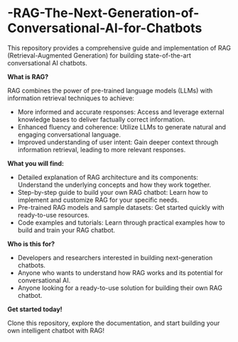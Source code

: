 # -RAG-The-Next-Generation-of-Conversational-AI-for-Chatbots
This repository provides a comprehensive guide and implementation of RAG (Retrieval-Augmented Generation) for building state-of-the-art conversational AI chatbots.

**What is RAG?**

RAG combines the power of pre-trained language models (LLMs) with information retrieval techniques to achieve:

* More informed and accurate responses: Access and leverage external knowledge bases to deliver factually correct information.
* Enhanced fluency and coherence: Utilize LLMs to generate natural and engaging conversational language.
* Improved understanding of user intent: Gain deeper context through information retrieval, leading to more relevant responses.
  
**What you will find:**

* Detailed explanation of RAG architecture and its components: Understand the underlying concepts and how they work together.
* Step-by-step guide to build your own RAG chatbot: Learn how to implement and customize RAG for your specific needs.
* Pre-trained RAG models and sample datasets: Get started quickly with ready-to-use resources.
* Code examples and tutorials: Learn through practical examples how to build and train your RAG chatbot.
  
**Who is this for?**
  
* Developers and researchers interested in building next-generation chatbots.
* Anyone who wants to understand how RAG works and its potential for conversational AI.
* Anyone looking for a ready-to-use solution for building their own RAG chatbot.
  
**Get started today!**

Clone this repository, explore the documentation, and start building your own intelligent chatbot with RAG!
